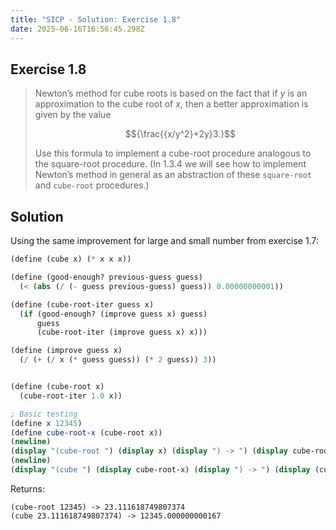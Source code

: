 ```yaml
---
title: "SICP - Solution: Exercise 1.8"
date: 2025-06-16T16:56:45.298Z
---
```


## Exercise 1.8

> Newton’s method for cube roots is based on the fact that if $y$ is an approximation to the cube root of $x$, then a better approximation is given by the value
>
> $${\frac{{x/y^2}+2y}3.}$$
>
> Use this formula to implement a cube-root procedure analogous to the square-root procedure. (In 1.3.4 we will see how to implement Newton’s method in general as an abstraction of these `square-root` and `cube-root` procedures.)

## Solution

Using the same improvement for large and small number from exercise 1.7:

```scheme
(define (cube x) (* x x x))

(define (good-enough? previous-guess guess)
  (< (abs (/ (- guess previous-guess) guess)) 0.00000000001))

(define (cube-root-iter guess x)
  (if (good-enough? (improve guess x) guess)
      guess
      (cube-root-iter (improve guess x) x)))

(define (improve guess x)
  (/ (+ (/ x (* guess guess)) (* 2 guess)) 3))


(define (cube-root x)
  (cube-root-iter 1.0 x))

; Basic testing
(define x 12345)
(define cube-root-x (cube-root x))
(newline)
(display "(cube-root ") (display x) (display ") -> ") (display cube-root-x)
(newline)
(display "(cube ") (display cube-root-x) (display ") -> ") (display (cube cube-root-x))
```

Returns:

```
(cube-root 12345) -> 23.111618749807374
(cube 23.111618749807374) -> 12345.000000000167
```
